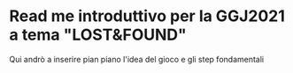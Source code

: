 # Read me introduttivo per la GGJ2021 a tema "LOST&FOUND"
Qui andrò a inserire pian piano l'idea del gioco e gli step fondamentali
